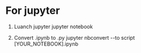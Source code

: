 # For jupyter
1. Luanch jupyter
    jupyter notebook

2. Convert .ipynb to .py
    jupyter nbconvert --to script [YOUR_NOTEBOOK].ipynb
